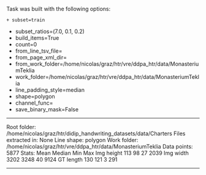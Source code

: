 Task was built with the following options:

	+ subset=train
+ subset_ratios=(7.0, 0.1, 0.2)
+ build_items=True
+ count=0
+ from_line_tsv_file=
+ from_page_xml_dir=
+ from_work_folder=/home/nicolas/graz/htr/vre/ddpa_htr/data/MonasteriumTeklia
+ work_folder=/home/nicolas/graz/htr/vre/ddpa_htr/data/MonasteriumTeklia
+ line_padding_style=median
+ shape=polygon
+ channel_func=
+ save_binary_mask=False

________________________________

Root folder:	/home/nicolas/graz/htr/didip_handwriting_datasets/data/Charters
Files extracted in:	None
Line shape: polygon
Work folder:	/home/nicolas/graz/htr/vre/ddpa_htr/data/MonasteriumTeklia
Data points:	5877
Stats:
                Mean    Median       Min       Max
Img height       113        98        27      2039
 Img width      3202      3248        40      9124
 GT length       130       121         3       291
________________________________

